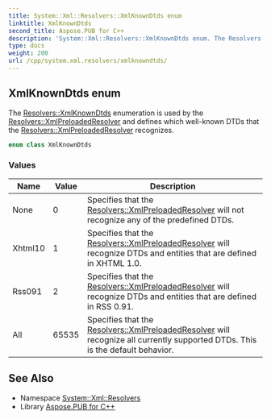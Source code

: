```yaml
---
title: System::Xml::Resolvers::XmlKnownDtds enum
linktitle: XmlKnownDtds
second_title: Aspose.PUB for C++
description: 'System::Xml::Resolvers::XmlKnownDtds enum. The Resolvers::XmlKnownDtds enumeration is used by the Resolvers::XmlPreloadedResolver and defines which well-known DTDs that the Resolvers::XmlPreloadedResolver recognizes in C++.'
type: docs
weight: 200
url: /cpp/system.xml.resolvers/xmlknowndtds/
---
```

## XmlKnownDtds enum


The [Resolvers::XmlKnownDtds](./) enumeration is used by the [Resolvers::XmlPreloadedResolver](../xmlpreloadedresolver/) and defines which well-known DTDs that the [Resolvers::XmlPreloadedResolver](../xmlpreloadedresolver/) recognizes.

```cpp
enum class XmlKnownDtds
```

### Values

| Name | Value | Description |
| --- | --- | --- |
| None | 0 | Specifies that the [Resolvers::XmlPreloadedResolver](../xmlpreloadedresolver/) will not recognize any of the predefined DTDs. |
| Xhtml10 | 1 | Specifies that the [Resolvers::XmlPreloadedResolver](../xmlpreloadedresolver/) will recognize DTDs and entities that are defined in XHTML 1.0. |
| Rss091 | 2 | Specifies that the [Resolvers::XmlPreloadedResolver](../xmlpreloadedresolver/) will recognize DTDs and entities that are defined in RSS 0.91. |
| All | 65535 | Specifies that the [Resolvers::XmlPreloadedResolver](../xmlpreloadedresolver/) will recognize all currently supported DTDs. This is the default behavior. |

## See Also

* Namespace [System::Xml::Resolvers](../)
* Library [Aspose.PUB for C++](../../)
